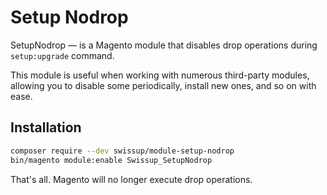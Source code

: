 # Setup Nodrop

SetupNodrop &mdash; is a Magento module that disables drop operations during
`setup:upgrade` command.

This module is useful when working with numerous third-party modules, allowing
you to disable some periodically, install new ones, and so on with ease.

## Installation

```bash
composer require --dev swissup/module-setup-nodrop
bin/magento module:enable Swissup_SetupNodrop
```

That's all. Magento will no longer execute drop operations.
